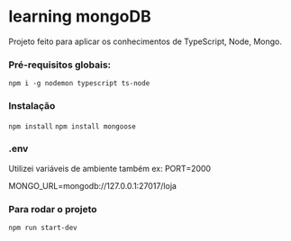 # learning mongoDB
Projeto feito para aplicar os conhecimentos de TypeScript, Node, Mongo.

### Pré-requisitos globais:
`npm i -g nodemon typescript ts-node`

### Instalação
`npm install`
`npm install mongoose`

### .env
Utilizei variáveis de ambiente também 
ex:
PORT=2000

MONGO_URL=mongodb://127.0.0.1:27017/loja

### Para rodar o projeto
`npm run start-dev`
